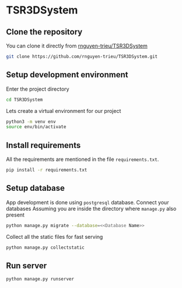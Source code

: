 # TSR3DSystem

## Clone the repository
You can clone it directly from
[rnguyen-trieu/TSR3DSystem](https://github.com/rnguyen-trieu/TSR3DSystem.git)
```bash
git clone https://github.com/rnguyen-trieu/TSR3DSystem.git
```

## Setup development environment
Enter the project directory
```bash
cd TSR3DSystem
```
Lets create a virtual environment for our project
```bash
python3 -m venv env
source env/bin/activate
```

## Install requirements
All the requirements are mentioned in the file `requirements.txt`.
```bash
pip install -r requirements.txt
```


## Setup database
App development is done using `postgresql` database. Connect your databases
Assuming you are inside the directory where `manage.py` also present
```bash
python manage.py migrate --database=<<Database Name>>
```
Collect all the static files for fast serving
```bash
python manage.py collectstatic
```

## Run server
```bash
python manage.py runserver
```
